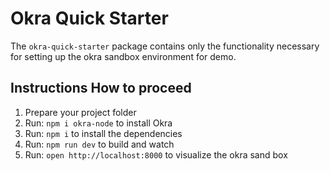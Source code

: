 # Okra Quick Starter

The `okra-quick-starter` package contains only the functionality necessary for setting up the okra sandbox environment for demo.

## Instructions How to proceed

1.  Prepare your project folder
2.  Run: `npm i okra-node` to install Okra
3.  Run: `npm i` to install the dependencies
4.  Run: `npm run dev` to build and watch
5.  Run: `open http://localhost:8000` to visualize the okra sand box
